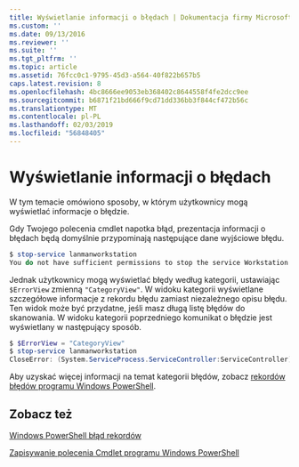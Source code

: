 ```yaml
---
title: Wyświetlanie informacji o błędach | Dokumentacja firmy Microsoft
ms.custom: ''
ms.date: 09/13/2016
ms.reviewer: ''
ms.suite: ''
ms.tgt_pltfrm: ''
ms.topic: article
ms.assetid: 76fcc0c1-9795-45d3-a564-40f822b657b5
caps.latest.revision: 8
ms.openlocfilehash: 4bc8666ee9053eb368402c8644558f4fe2dcc9ee
ms.sourcegitcommit: b6871f21bd666f9cd71dd336bb3f844cf472b56c
ms.translationtype: MT
ms.contentlocale: pl-PL
ms.lasthandoff: 02/03/2019
ms.locfileid: "56848405"
---
```

# <a name="displaying-error-information"></a>Wyświetlanie informacji o błędach

W tym temacie omówiono sposoby, w którym użytkownicy mogą wyświetlać informacje o błędzie.

Gdy Twojego polecenia cmdlet napotka błąd, prezentacja informacji o błędach będą domyślnie przypominają następujące dane wyjściowe błędu.

```powershell
$ stop-service lanmanworkstation
You do not have sufficient permissions to stop the service Workstation.
```

Jednak użytkownicy mogą wyświetlać błędy według kategorii, ustawiając `$ErrorView` zmienną `"CategoryView"`. W widoku kategorii wyświetlane szczegółowe informacje z rekordu błędu zamiast niezależnego opisu błędu. Ten widok może być przydatne, jeśli masz długą listę błędów do skanowania. W widoku kategorii poprzedniego komunikat o błędzie jest wyświetlany w następujący sposób.

```powershell
$ $ErrorView = "CategoryView"
$ stop-service lanmanworkstation
CloseError: (System.ServiceProcess.ServiceController:ServiceController) [stop-service], ServiceCommandException
```

Aby uzyskać więcej informacji na temat kategorii błędów, zobacz [rekordów błędów programu Windows PowerShell](./windows-powershell-error-records.md).

## <a name="see-also"></a>Zobacz też

[Windows PowerShell błąd rekordów](./windows-powershell-error-records.md)

[Zapisywanie polecenia Cmdlet programu Windows PowerShell](./writing-a-windows-powershell-cmdlet.md)
